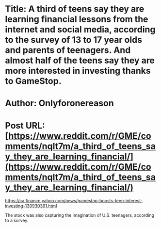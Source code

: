 # Title: A third of teens say they are learning financial lessons from the internet and social media, according to the survey of 13 to 17 year olds and parents of teenagers. And almost half of the teens say they are more interested in investing thanks to GameStop.
# Author: Onlyforonereason
# Post URL: [https://www.reddit.com/r/GME/comments/nqlt7m/a_third_of_teens_say_they_are_learning_financial/](https://www.reddit.com/r/GME/comments/nqlt7m/a_third_of_teens_say_they_are_learning_financial/)


https://ca.finance.yahoo.com/news/gamestop-boosts-teen-interest-investing-130930391.html

 The stock was also capturing the imagination of U.S. teenagers, according to a survey.
